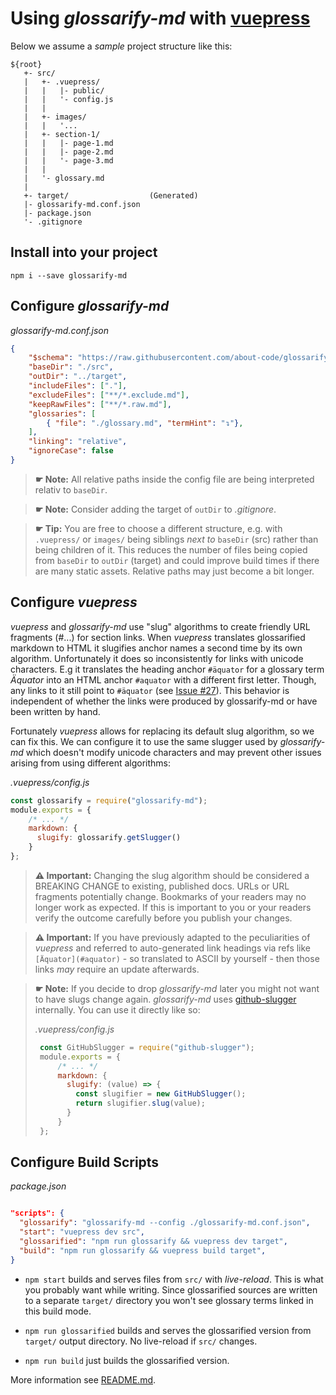 # Using *glossarify-md* with [vuepress](https://vuepress.vuejs.org)

Below we assume a *sample* project structure like this:

```
${root}
   +- src/
   |   +- .vuepress/
   |   |   |- public/
   |   |   '- config.js
   |   |
   |   +- images/
   |   |   '...
   |   +- section-1/
   |   |   |- page-1.md
   |   |   |- page-2.md
   |   |   '- page-3.md
   |   |
   |   '- glossary.md
   |
   +- target/                  (Generated)
   |- glossarify-md.conf.json
   |- package.json
   '- .gitignore
```

## Install into your project

```
npm i --save glossarify-md
```

## Configure *glossarify-md*

*glossarify-md.conf.json*
```json
{
    "$schema": "https://raw.githubusercontent.com/about-code/glossarify-md/v1.0.0/conf.schema.json",
    "baseDir": "./src",
    "outDir": "../target",
    "includeFiles": ["."],
    "excludeFiles": ["**/*.exclude.md"],
    "keepRawFiles": ["**/*.raw.md"],
    "glossaries": [
        { "file": "./glossary.md", "termHint": "↴"},
    ],
    "linking": "relative",
    "ignoreCase": false
}
```

> **☛ Note:** All relative paths inside the config file are being interpreted
> relativ to `baseDir`.

> **☛ Note:** Consider adding the target of `outDir` to *.gitignore*.

> **☛ Tip:** You are free to choose a different structure, e.g. with `.vuepress/` or `images/` being siblings *next to* `baseDir` (src) rather than being children of it. This reduces the number of files being copied from `baseDir` to `outDir` (target) and could improve build times if there are many static assets. Relative paths may just become a bit longer.

## Configure *vuepress*

*vuepress* and *glossarify-md* use "slug" algorithms to create friendly URL fragments (#...) for section links. When *vuepress* translates glossarified markdown to HTML it slugifies anchor names a second time by its own algorithm. Unfortunately it does so inconsistently for links with unicode characters. E.g it translates the heading anchor `#äquator` for a glossary term *Äquator* into an HTML anchor `#aquator` with a different first letter. Though, any links to it still point to `#äquator` (see [Issue #27](https://github.com/about-code/glossarify-md/issues/27)). This behavior is independent of whether the links were produced by glossarify-md or have been written by hand.

Fortunately *vuepress* allows for replacing its default slug algorithm, so we can fix this. We can configure it to use the same slugger used by *glossarify-md* which doesn't modify unicode characters and may prevent other issues arising from using different algorithms:

*.vuepress/config.js*
```js
const glossarify = require("glossarify-md");
module.exports = {
    /* ... */
    markdown: {
      slugify: glossarify.getSlugger()
    }
};
```
> **⚠ Important:** Changing the slug algorithm should be considered a BREAKING CHANGE to existing, published docs. URLs or URL fragments potentially change. Bookmarks of your readers may no longer work as expected. If this is important to you or your readers verify the outcome carefully before you publish your changes.

> **⚠ Important:**  If you have previously adapted to the peculiarities of *vuepress* and referred to auto-generated link headings via refs like `[Äquator](#aquator)` - so translated to ASCII by yourself - then those links *may* require an update afterwards.

> **☛ Note:** If you decide to drop *glossarify-md* later you might not want to have slugs change again. *glossarify-md* uses [github-slugger](https://npmjs.com/package/github-slugger) internally. You can use it directly like so:
>
>  *.vuepress/config.js*
>  ```js
>   const GitHubSlugger = require("github-slugger");
>   module.exports = {
>       /* ... */
>       markdown: {
>         slugify: (value) => {
>           const slugifier = new GitHubSlugger();
>           return slugifier.slug(value);
>         }
>       }
>   };
>  ```


## Configure Build Scripts

*package.json*
```json

"scripts": {
  "glossarify": "glossarify-md --config ./glossarify-md.conf.json",
  "start": "vuepress dev src",
  "glossarified": "npm run glossarify && vuepress dev target",
  "build": "npm run glossarify && vuepress build target",
}
```
- `npm start` builds and serves files from `src/` with *live-reload*. This is
what you probably want while writing. Since glossarified sources are written to
a separate `target/` directory you won't see glossary terms linked in this build mode.

- `npm run glossarified` builds and serves the glossarified version from `target/` output directory. No live-reload if `src/` changes.

- `npm run build` just builds the glossarified version.

More information see [README.md](../README.md).
